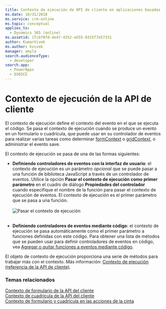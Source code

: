 ```yaml
---
title: Contexto de ejecución de API de cliente en aplicaciones basadas en modelos| MicrosoftDocs
ms.date: 10/31/2018
ms.service: crm-online
ms.topic: conceptual
applies_to:
  - Dynamics 365 (online)
ms.assetid: 1fcbf0fd-4e47-4352-a555-9315f7e57331
author: KumarVivek
ms.author: kvivek
manager: amyla
search.audienceType:
  - developer
search.app:
  - PowerApps
  - D365CE
---
```

# <a name="client-api-execution-context"></a>Contexto de ejecución de la API de cliente



El contexto de ejecución define el contexto del evento en el que se ejecuta el código. Se pasa el contexto de ejecución cuando se produce un evento en un formulario o cuadrícula, que puede usar en su controlador de eventos para realizar varias tareas como determinar [formContext](clientapi-form-context.md) o [gridContext](clientapi-grid-context.md), o administrar el evento save. 

El contexto de ejecución se pasa de una de las formas siguientes:

- **Definiendo controladores de eventos con la interfaz de usuario**: el contexto de ejecución es un parámetro *opcional* que se puede pasar a una función de biblioteca JavaScript a través de un controlador de eventos. Utilice la opción **Pasar el contexto de ejecución como primer parámetro** en el cuadro de diálogo **Propiedades del controlador** cuando especifique el nombre de la función para pasar el contexto de ejecución de eventos. El contexto de ejecución es el primer parámetro que se pasa a una función.<br/><br/>
![Pasar el contexto de ejecución](../media/ClientAPI-PassExecutionContext.png)<br/><br/>

- **Definiendo controladores de eventos mediante código**: el contexto de ejecución se pasa automáticamente como el primer parámetro a funciones definidas con este código. Para obtener una lista de métodos que se pueden usar para definir controladores de eventos en código, vea [Agregar o quitar funciones a eventos mediante código](events-forms-grids.md#add-or-remove-event-handler-function-to-event-using-code). 

El objeto de contexto de ejecución proporciona una serie de métodos para trabajar más con el contexto. Más información: [Contexto de ejecución (referencia de la API de cliente)](reference/execution-context.md).


### <a name="related-topics"></a>Temas relacionados

 [Contexto de formulario de la API del cliente](clientapi-form-context.md)<br>
 [Contexto de cuadrícula de la API del cliente](clientapi-grid-context.md)<br>
 [Contexto de formulario y cuadrícula en las acciones de la cinta](../pass-data-page-parameter-ribbon-actions.md#form-and-grid-context-in-ribbon-actions)


